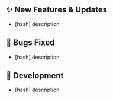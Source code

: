 ## ✨  New Features & Updates
- [hash] description

## 🐛 Bugs Fixed
- [hash] description

## 🔧 Development
- [hash] description